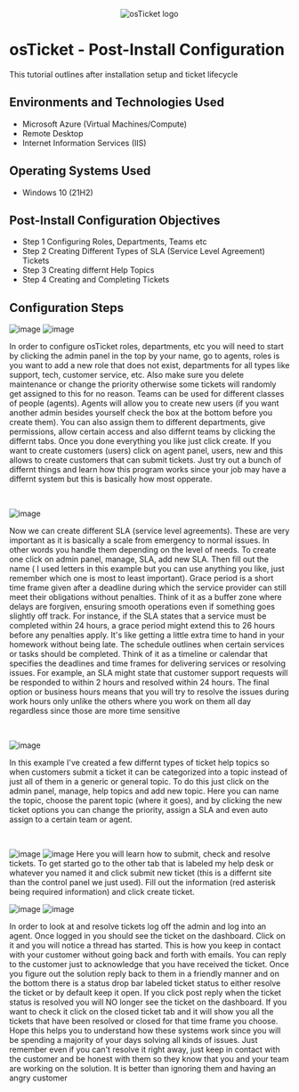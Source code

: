 <p align="center">
<img src="https://i.imgur.com/Clzj7Xs.png" alt="osTicket logo"/>
</p>

<h1>osTicket - Post-Install Configuration</h1>
This tutorial outlines after installation setup and ticket lifecycle




<h2>Environments and Technologies Used</h2>

- Microsoft Azure (Virtual Machines/Compute)
- Remote Desktop
- Internet Information Services (IIS)

<h2>Operating Systems Used </h2>

- Windows 10</b> (21H2)

<h2>Post-Install Configuration Objectives</h2>

- Step 1 Configuring Roles, Departments, Teams etc
- Step 2 Creating Different Types of SLA (Service Level Agreement) Tickets
- Step 3 Creating differnt Help Topics
- Step 4 Creating and Completing Tickets

<h2>Configuration Steps</h2>

![image](https://github.com/user-attachments/assets/0aaaccc7-a5c9-4365-935c-1a0b445976f6)
![image](https://github.com/user-attachments/assets/0468cd2d-566b-4daf-8d55-41b797bcfa20)

</p>
<p>
In order to configure osTicket roles, departments, etc you will need to start by clicking the admin panel in the top by your name, go to agents, roles is you want to add a new role that does not exist, departments for all types like support, tech, customer service, etc. Also make sure you delete maintenance or change the priority otherwise some tickets will randomly get assigned to this for no reason. Teams can be used for different classes of people (agents). Agents will allow you to create new users (if you want another admin besides yourself check the box at the bottom before you create them). You can also assign them to different departments, give permissions, allow certain access and also differnt teams by clicking the differnt tabs. Once you done everything you like just click create. If you want to create customers (users) click on agent panel, users, new and this allows to create customers that can submit tickets. Just try out a bunch of differnt things and learn how this program works since your job may have a differnt system but this is basically how most opperate.
</p>
<br />

<p>
  
![image](https://github.com/user-attachments/assets/161c5efa-4d72-4924-af99-fba26c1ca0d5)

</p>
<p>
Now we can create different SLA (service level agreements). These are very important as it is basically a scale from emergency to normal issues. In other words you handle them depending on the level of needs. To create one click on admin panel, manage, SLA, add new SLA. Then fill out the name ( I used letters in this example but you can use anything you like, just remember which one is most to least important). Grace period is a short time frame given after a deadline during which the service provider can still meet their obligations without penalties. Think of it as a buffer zone where delays are forgiven, ensuring smooth operations even if something goes slightly off track. For instance, if the SLA states that a service must be completed within 24 hours, a grace period might extend this to 26 hours before any penalties apply. It's like getting a little extra time to hand in your homework without being late. The schedule outlines when certain services or tasks should be completed. Think of it as a timeline or calendar that specifies the deadlines and time frames for delivering services or resolving issues. For example, an SLA might state that customer support requests will be responded to within 2 hours and resolved within 24 hours. The final option or business hours means that you will try to resolve the issues during work hours only unlike the others where you work on them all day regardless since those are more time sensitive
</p>
<br />

<p>
  
![image](https://github.com/user-attachments/assets/0a64f231-0713-4e8b-b4d5-bbb7909a2d18)

</p>
<p>
In this example I've created a few differnt types of ticket help topics so when customers submit a ticket it can be categorized into a topic instead of just all of them in a generic or general topic. To do this just click on the admin panel, manage, help topics and add new topic. Here you can name the topic, choose the parent topic (where it goes), and by clicking the new ticket options you can change the priority, assign a SLA and even auto assign to a certain team or agent. 
</p>
<br />

![image](https://github.com/user-attachments/assets/a48be0dc-133c-4818-9545-9cca732f98c3)
![image](https://github.com/user-attachments/assets/3fe0c57f-2db5-4b76-bd53-fa32d61349bf)
Here you will learn how to submit, check and resolve tickets. To get started go to the other tab that is labeled my help desk or whatever you named it and click submit new ticket (this is a differnt site than the control panel we just used). Fill out the information (red asterisk being required information) and click create ticket. 

![image](https://github.com/user-attachments/assets/6d1c0000-0e5d-4ba4-907d-da28910602b1)
![image](https://github.com/user-attachments/assets/479f3560-ddc8-4f54-9caf-8d6ef3f08a83)

In order to look at and resolve tickets log off the admin and log into an agent. Once logged in you should see the ticket on the dashboard. Click on it and you will notice a thread has started. This is how you keep in contact with your customer without going back and forth with emails. You can reply to the customer just to acknowledge that you have received the ticket. Once you figure out the solution reply back to them in a friendly manner and on the bottom there is a status drop bar labeled ticket status to either resolve the ticket or by default keep it open. If you click post reply when the ticket status is resolved you will NO longer see the ticket on the dashboard. If you want to check it click on the closed ticket tab and it will show you all the tickets that have been resolved or closed for that time frame you choose. Hope this helps you to understand how these systems work since you will be spending a majority of your days solving all kinds of issues. Just remember even if you can't resolve it right away, just keep in contact with the customer and be honest with them so they know that you and your team are working on the solution. It is better than ignoring them and having an angry customer
